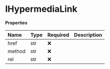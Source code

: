 # IHypermediaLink

**Properties**

| Name   | Type | Required | Description |
| :----- | :--- | :------- | :---------- |
| href   | str  | ❌       |             |
| method | str  | ❌       |             |
| rel    | str  | ❌       |             |

<!-- This file was generated by liblab | https://liblab.com/ -->
